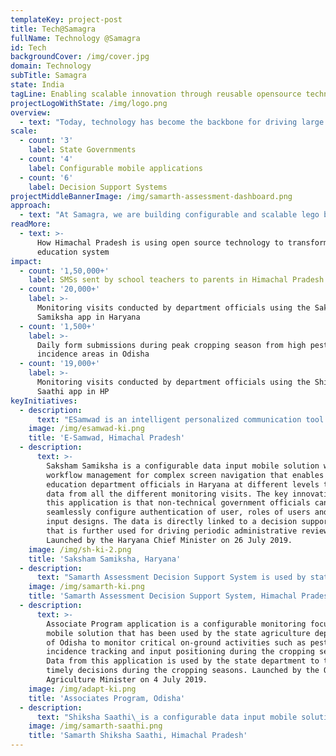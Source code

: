 ```yaml
---
templateKey: project-post
title: Tech@Samagra
fullName: Technology @Samagra
id: Tech
backgroundCover: /img/cover.jpg
domain: Technology
subTitle: Samagra
state: India
tagLine: Enabling scalable innovation through reusable opensource technology
projectLogoWithState: /img/logo.png
overview:
  - text: "Today, technology has become the backbone for driving large scale systemic governance reforms. Through our deep experience of working closely with the administrative and political leadership in the state we have observed that all governments are anxious to build or use technology applications to streamline governance functions. However, often during implementation of these projects nuanced\_understanding of governance technology life cycle, end user focus,and\_post deployment sustainability of products is not considered adequately. At Samagra, we envisage a future where citizens are active contributors and equal participants in enabling technology enabled governance reforms. To enable this change we at Samagra are following a lego block approach to build scalable and reusable\_opensource\_technology products for\_and collaboratively with the governments."
scale:
  - count: '3'
    label: State Governments
  - count: '4'
    label: Configurable mobile applications
  - count: '6'
    label: Decision Support Systems
projectMiddleBannerImage: /img/samarth-assessment-dashboard.png
approach:
  - text: "At Samagra, we are building configurable and scalable lego blocks using existing opensource technologies. Powered with these lego blocks we collaborate with governments to identify and abstract product requirements, build and test products, launch and\_finally hand these products\_to government technology teams. Through this governance focussed technology life cycle we enable government stakeholders to reimagine transformative governance use cases that can be collaboratively implemented at scale using opensource\_technologies."
readMore:
  - text: >-
      How Himachal Pradesh is using open source technology to transform its
      education system
impact:
  - count: '1,50,000+'
    label: SMSs sent by school teachers to parents in Himachal Pradesh
  - count: '20,000+'
    label: >-
      Monitoring visits conducted by department officials using the Saksham
      Samiksha app in Haryana
  - count: '1,500+'
    label: >-
      Daily form submissions during peak cropping season from high pest
      incidence areas in Odisha
  - count: '19,000+'
    label: >-
      Monitoring visits conducted by department officials using the Shiksha
      Saathi app in HP
keyInitiatives:
  - description:
      text: "ESamwad is an intelligent personalized communication tool used by\_government school teachers in Himachal Pradesh to share student attendance, homework completion status, assessment results and other school announcements with parents through a personalized SMS. By enabling this use case parents of children studying in government schools in Himachal Pradesh can receive proactive updates and an engagement experience unmatched by majority of\_private schools in India today. Launched by the Himachal Pradesh Chief Minister on 30 July 2019."
    image: /img/esamwad-ki.png
    title: 'E-Samwad, Himachal Pradesh'
  - description:
      text: >-
        Saksham Samiksha is a configurable data input mobile solution with
        workflow management for complex screen navigation that enables state
        education department officials in Haryana at different levels to capture
        data from all the different monitoring visits. The key innovation in
        this application is that non-technical government officials can
        seamlessly configure authentication of user, roles of users and data
        input designs. The data is directly linked to a decision support system
        that is further used for driving periodic administrative reviews.
        Launched by the Haryana Chief Minister on 26 July 2019.
    image: /img/sh-ki-2.png
    title: 'Saksham Samiksha, Haryana'
  - description:
      text: "Samarth Assessment Decision Support System is used by state education department in Himachal Pradesh to visualize incoming student assessment data of government schools from different sources on\_configurable dashboards that non-technical government officials can seamlessly configure. Our consulting program teams work closely with the government officials to drive effective functional handovers."
    image: /img/samarth-ki.png
    title: 'Samarth Assessment Decision Support System, Himachal Pradesh'
  - description:
      text: >-
        Associate Program application is a configurable monitoring focussed
        mobile solution that has been used by the state agriculture department
        of Odisha to monitor critical on-ground activities such as pest
        incidence tracking and input positioning during the cropping seasons.
        Data from this application is used by the state department to take rapid
        timely decisions during the cropping seasons. Launched by the Odisha
        Agriculture Minister on 4 July 2019.
    image: /img/adapt-ki.png
    title: 'Associates Program, Odisha'
  - description:
      text: "Shiksha Saathi\_is a configurable data input mobile solution with workflow management for complex screen navigation that enables state education department officials in Himachal Pradesh\_at different levels to capture data from all the different monitoring visits. The key innovation in this application is that non-technical government officials can seamlessly configure authentication of user, roles of users and data input designs. The data is directly linked to a decision support system that is further used for driving periodic administrative reviews.\_"
    image: /img/samarth-saathi.png
    title: 'Samarth Shiksha Saathi, Himachal Pradesh'
---
```


